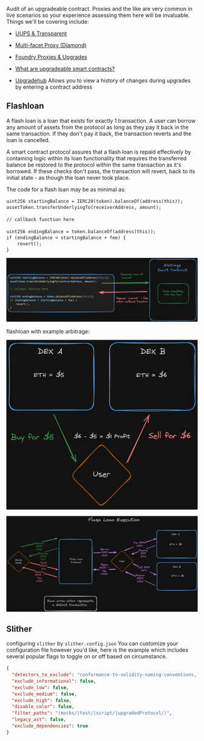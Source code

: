 Audit of an upgradeable contract. Proxies and the like are very common in live scenarios so your experience assessing them here will be invaluable. Things we'll be covering include:

* [UUPS & Transparent](https://docs.openzeppelin.com/contracts/4.x/api/proxy)

* [Multi-facet Proxy (Diamond)](https://eips.ethereum.org/EIPS/eip-2535)

* [Foundry Proxies & Upgrades](https://github.com/Cyfrin/foundry-upgrades-f23)

* [What are upgradeable smart contracts?](https://www.youtube.com/watch?v=bdXJmWajZRY)

* [Upgradehub](https://upgradehub.xyz/) Allows you to view a history of changes during upgrades by entering a contract address

## Flashloan
A flash loan is a loan that exists for exactly 1 transaction. A user can borrow any amount of assets from the protocol as long as they pay it back in the same transaction. If they don't pay it back, the transaction reverts and the loan is cancelled.

A smart contract protocol assures that a flash loan is repaid effectively by containing logic within its loan functionality that requires the transferred balance be restored to the protocol within the same transaction as it's borrowed. If these checks don't pass, the transaction will revert, back to its initial state - as though the loan never took place.

The code for a flash loan may be as minimal as:

```solidity
​uint256 startingBalance = IERC20(token).balanceOf(address(this));
assetToken.transferUnderlyingTo(receiverAddress, amount);
​
// callback function here
​
uint256 endingBalance = token.balanceOf(address(this));
if (endingBalance < startingBalance + fee) {
    revert();
}
```

![img1](images/image.png)

flashloan with example arbitrage:

![recap1](images/recap1.png)

![recap2](images/recap2.png)


## Slither

configuring `slither` by `slither.config.json`
You can customize your configuration file however you'd like, here is the example which includes several popular flags to toggle on or off based on circumstance.

```json
{
  "detectors_to_exclude": "conformance-to-solidity-naming-conventions,incorrect-versions-of-solidity",
  "exclude_informational": false,
  "exclude_low": false,
  "exclude_medium": false,
  "exclude_high": false,
  "disable_color": false,
  "filter_paths": "(mocks/|test/|script/|upgradedProtocol/)",
  "legacy_ast": false,
  "exclude_dependencies": true
}
```

